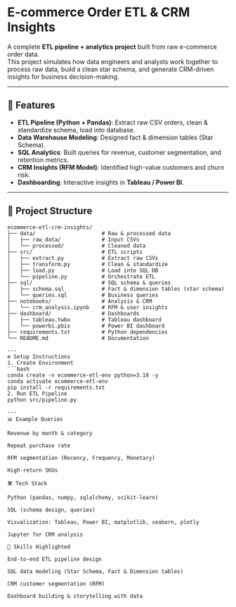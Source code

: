 # E-commerce Order ETL & CRM Insights

A complete **ETL pipeline + analytics project** built from raw e-commerce order data.  
This project simulates how data engineers and analysts work together to process raw data, build a clean star schema, and generate CRM-driven insights for business decision-making.  

---

## 🚀 Features
- **ETL Pipeline (Python + Pandas)**: Extract raw CSV orders, clean & standardize schema, load into database.  
- **Data Warehouse Modeling**: Designed fact & dimension tables (Star Schema).  
- **SQL Analytics**: Built queries for revenue, customer segmentation, and retention metrics.  
- **CRM Insights (RFM Model)**: Identified high-value customers and churn risk.  
- **Dashboarding**: Interactive insights in **Tableau / Power BI**.  

---

## 📂 Project Structure

```plaintext
ecommerce-etl-crm-insights/
├── data/                     # Raw & processed data
│   ├── raw_data/             # Input CSVs
│   └── processed/            # Cleaned data
├── src/                      # ETL scripts
│   ├── extract.py            # Extract raw CSVs
│   ├── transform.py          # Clean & standardize
│   ├── load.py               # Load into SQL DB
│   └── pipeline.py           # Orchestrate ETL
├── sql/                      # SQL schema & queries
│   ├── schema.sql            # Fact & dimension tables (star schema)
│   └── queries.sql           # Business queries
├── notebooks/                # Analysis & CRM
│   └── crm_analysis.ipynb    # RFM & user insights
├── dashboard/                # Dashboards
│   ├── tableau.twbx          # Tableau dashboard
│   └── powerbi.pbix          # Power BI dashboard
├── requirements.txt          # Python dependencies
└── README.md                 # Documentation

---
⚙️ Setup Instructions
1. Create Environment
```bash
conda create -n ecommerce-etl-env python=3.10 -y
conda activate ecommerce-etl-env
pip install -r requirements.txt
2. Run ETL Pipeline
python src/pipeline.py

---
📊 Example Queries

Revenue by month & category

Repeat purchase rate

RFM segmentation (Recency, Frequency, Monetary)

High-return SKUs

🛠️ Tech Stack

Python (pandas, numpy, sqlalchemy, scikit-learn)

SQL (schema design, queries)

Visualization: Tableau, Power BI, matplotlib, seaborn, plotly

Jupyter for CRM analysis

🌟 Skills Highlighted

End-to-end ETL pipeline design

SQL data modeling (Star Schema, Fact & Dimension tables)

CRM customer segmentation (RFM)

Dashboard building & storytelling with data


